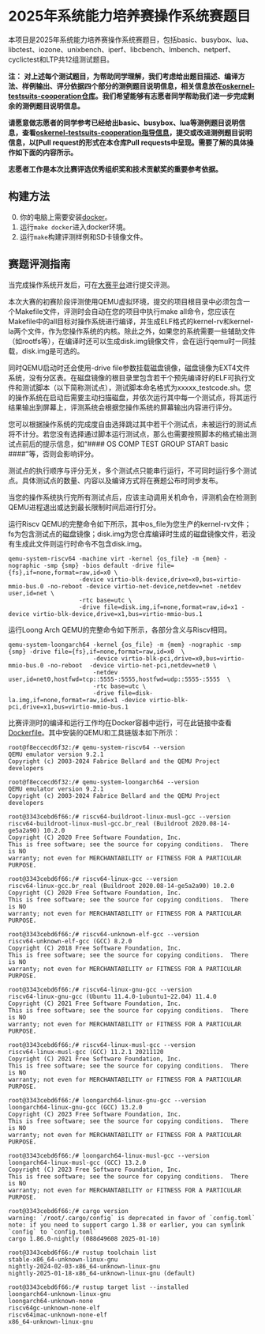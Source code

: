 # 2025年系统能力培养赛操作系统赛题目

本项目是2025年系统能力培养赛操作系统赛题目，包括basic、busybox、lua、libctest、iozone、unixbench、iperf、libcbench、lmbench、netperf、cyclictest和LTP共12组测试题目。

**注：**
**对上述每个测试题目，为帮助同学理解，我们考虑给出题目描述、编译方法、样例输出、评分依据四个部分的测例题目说明信息，相关信息放在[oskernel-testsuits-cooperation仓库](https://github.com/oscomp/oskernel-testsuits-cooperation/tree/master)。我们希望能够有志愿者同学帮助我们进一步完成剩余的测例题目说明信息。**

**请愿意做志愿者的同学参考已经给出basic、busybox、lua等测例题目说明信息，查看[oskernel-testsuits-cooperation指导信息](https://github.com/oscomp/oskernel-testsuits-cooperation/blob/master/README.md)，提交或改进测例题目说明信息，以[Pull request的形式在本仓库Pull requests中呈现。需要了解的具体操作如下面的内容所示。**

**志愿者工作是本次比赛评选优秀组织奖和技术贡献奖的重要参考依据。**

## 构建方法

0. 你的电脑上需要安装[docker](https://docs.docker.com/engine/install/)。
1. 运行`make docker`进入docker环境。
2. 运行`make`构建评测样例和SD卡镜像文件。

## 赛题评测指南

当完成操作系统开发后，可在[大赛平台](http://course.educg.net)进行提交评测。

本次大赛的初赛阶段评测使用QEMU虚拟环境，提交的项目根目录中必须包含一个Makefile文件，评测时会自动在您的项目中执行make all命令，您应该在Makefile中的all目标对操作系统进行编译，并生成ELF格式的kernel-rv和kernel-la两个文件，作为您操作系统的内核。除此之外，如果您的系统需要一些辅助文件（如rootfs等），在编译时还可以生成disk.img镜像文件，会在运行qemu时一同挂载，disk.img是可选的。

同时QEMU启动时还会使用-drive file参数挂载磁盘镜像，磁盘镜像为EXT4文件系统，没有分区表。在磁盘镜像的根目录里包含若干个预先编译好的ELF可执行文件和测试脚本（以下简称测试点），测试脚本命名格式为xxxxx_testcode.sh。您的操作系统在启动后需要主动扫描磁盘，并依次运行其中每一个测试点，将其运行结果输出到屏幕上，评测系统会根据您操作系统的屏幕输出内容进行评分。

您可以根据操作系统的完成度自由选择跳过其中若干个测试点，未被运行的测试点将不计分。若您没有选择通过脚本运行测试点，那么也需要按照脚本的格式输出测试点前后的提示信息，如“#### OS COMP TEST GROUP START basic ####”等，否则会影响评分。

测试点的执行顺序与评分无关，多个测试点只能串行运行，不可同时运行多个测试点。具体测试点的数量、内容以及编译方式将在赛题公布时同步发布。

当您的操作系统执行完所有测试点后，应该主动调用关机命令，评测机会在检测到QEMU进程退出或达到最长限制时间后进行打分。

运行Riscv QEMU的完整命令如下所示，其中os_file为您生产的kernel-rv文件；fs为包含测试点的磁盘镜像；disk.img为您仓库编译时生成的磁盘镜像文件，若没有生成此文件则运行时命令不包含disk.img。

```
qemu-system-riscv64 -machine virt -kernel {os_file} -m {mem} -nographic -smp {smp} -bios default -drive file={fs},if=none,format=raw,id=x0 \
                    -device virtio-blk-device,drive=x0,bus=virtio-mmio-bus.0 -no-reboot -device virtio-net-device,netdev=net -netdev user,id=net \
                    -rtc base=utc \
                    -drive file=disk.img,if=none,format=raw,id=x1 -device virtio-blk-device,drive=x1,bus=virtio-mmio-bus.1
```
运行Loong Arch QEMU的完整命令如下所示，各部分含义与Riscv相同。

```
qemu-system-loongarch64 -kernel {os_file} -m {mem} -nographic -smp {smp} -drive file={fs},if=none,format=raw,id=x0  \
                        -device virtio-blk-pci,drive=x0,bus=virtio-mmio-bus.0 -no-reboot  -device virtio-net-pci,netdev=net0 \
                        -netdev user,id=net0,hostfwd=tcp::5555-:5555,hostfwd=udp::5555-:5555  \
                        -rtc base=utc \
                        -drive file=disk-la.img,if=none,format=raw,id=x1 -device virtio-blk-pci,drive=x1,bus=virtio-mmio-bus.1
```

比赛评测时的编译和运行工作均在Docker容器中运行，可在此链接中查看[Dockerfile](https://gitlab.educg.net/wangmingjian/os-contest-2024-image/)。其中安装的QEMU和工具链版本如下所示：
```
root@f8eccecd6f32:/# qemu-system-riscv64 --version
QEMU emulator version 9.2.1
Copyright (c) 2003-2024 Fabrice Bellard and the QEMU Project developers

root@f8eccecd6f32:/# qemu-system-loongarch64 --version
QEMU emulator version 9.2.1
Copyright (c) 2003-2024 Fabrice Bellard and the QEMU Project developers

root@3343cebd6f66:/# riscv64-buildroot-linux-musl-gcc --version
riscv64-buildroot-linux-musl-gcc.br_real (Buildroot 2020.08-14-ge5a2a90) 10.2.0
Copyright (C) 2020 Free Software Foundation, Inc.
This is free software; see the source for copying conditions.  There is NO
warranty; not even for MERCHANTABILITY or FITNESS FOR A PARTICULAR PURPOSE.

root@3343cebd6f66:/# riscv64-linux-gcc --version
riscv64-linux-gcc.br_real (Buildroot 2020.08-14-ge5a2a90) 10.2.0
Copyright (C) 2020 Free Software Foundation, Inc.
This is free software; see the source for copying conditions.  There is NO
warranty; not even for MERCHANTABILITY or FITNESS FOR A PARTICULAR PURPOSE.

root@3343cebd6f66:/# riscv64-unknown-elf-gcc --version
riscv64-unknown-elf-gcc (GCC) 8.2.0
Copyright (C) 2018 Free Software Foundation, Inc.
This is free software; see the source for copying conditions.  There is NO
warranty; not even for MERCHANTABILITY or FITNESS FOR A PARTICULAR PURPOSE.

root@3343cebd6f66:/# riscv64-linux-gnu-gcc --version
riscv64-linux-gnu-gcc (Ubuntu 11.4.0-1ubuntu1~22.04) 11.4.0
Copyright (C) 2021 Free Software Foundation, Inc.
This is free software; see the source for copying conditions.  There is NO
warranty; not even for MERCHANTABILITY or FITNESS FOR A PARTICULAR PURPOSE.

root@3343cebd6f66:/# riscv64-linux-musl-gcc --version
riscv64-linux-musl-gcc (GCC) 11.2.1 20211120
Copyright (C) 2021 Free Software Foundation, Inc.
This is free software; see the source for copying conditions.  There is NO
warranty; not even for MERCHANTABILITY or FITNESS FOR A PARTICULAR PURPOSE.

root@3343cebd6f66:/# loongarch64-linux-gnu-gcc --version
loongarch64-linux-gnu-gcc (GCC) 13.2.0
Copyright (C) 2023 Free Software Foundation, Inc.
This is free software; see the source for copying conditions.  There is NO
warranty; not even for MERCHANTABILITY or FITNESS FOR A PARTICULAR PURPOSE.

root@3343cebd6f66:/# loongarch64-linux-musl-gcc --version
loongarch64-linux-musl-gcc (GCC) 13.2.0
Copyright (C) 2023 Free Software Foundation, Inc.
This is free software; see the source for copying conditions.  There is NO
warranty; not even for MERCHANTABILITY or FITNESS FOR A PARTICULAR PURPOSE.

root@3343cebd6f66:/# cargo version
warning: `/root/.cargo/config` is deprecated in favor of `config.toml`
note: if you need to support cargo 1.38 or earlier, you can symlink `config` to `config.toml`
cargo 1.86.0-nightly (088d49608 2025-01-10)

root@3343cebd6f66:/# rustup toolchain list
stable-x86_64-unknown-linux-gnu
nightly-2024-02-03-x86_64-unknown-linux-gnu
nightly-2025-01-18-x86_64-unknown-linux-gnu (default)

root@3343cebd6f66:/# rustup target list --installed
loongarch64-unknown-linux-gnu
loongarch64-unknown-none
riscv64gc-unknown-none-elf
riscv64imac-unknown-none-elf
x86_64-unknown-linux-gnu
```
